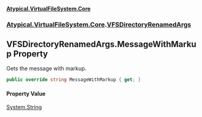 #### [Atypical.VirtualFileSystem.Core](VirtualFileSystem.md 'VirtualFileSystem')
### [Atypical.VirtualFileSystem.Core](VirtualFileSystem.md#Atypical.VirtualFileSystem.Core 'Atypical.VirtualFileSystem.Core').[VFSDirectoryRenamedArgs](VFSDirectoryRenamedArgs.md 'Atypical.VirtualFileSystem.Core.VFSDirectoryRenamedArgs')

## VFSDirectoryRenamedArgs.MessageWithMarkup Property

Gets the message with markup.

```csharp
public override string MessageWithMarkup { get; }
```

#### Property Value
[System.String](https://docs.microsoft.com/en-us/dotnet/api/System.String 'System.String')